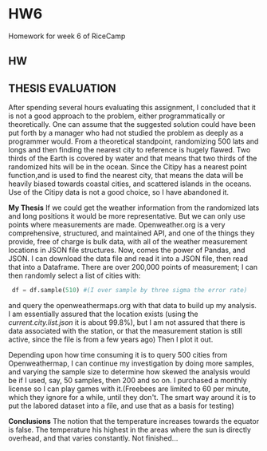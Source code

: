 # HW6
Homework for week 6 of RiceCamp
## HW 





## THESIS EVALUATION

After spending several hours evaluating this assignment, I concluded that it is not a good approach to the problem, either programmatically or theoretically.  One can assume that the suggested solution could have been put forth by a manager who had not studied the problem as deeply as a programmer would.  From a theoretical standpoint, randomizing 500 lats and longs and then finding the nearest city to reference is hugely flawed.  Two thirds of the Earth is covered by water and that means that two thirds of the randomized hits will be in the ocean.  Since the Citipy has a nearest point function,and is used to find the nearest city, that means the data will be heavily biased towards coastal cities, and scattered islands in the oceans.  Use of the Citipy data is not a good choice, so I have abandoned it.  

**My Thesis**
If we could get the weather information from the randomized lats and long positions it would be more representative.  But we can only use points where  measurements are made.  Openweather.org is a very comprehensive, structured, and maintained API, and one of the things they provide, free of charge is bulk data, with all of the weather measurement locations in JSON file structures.  Now, comes the power of Pandas, and JSON.  I can download the data file and read it into a JSON file, then read that into a Dataframe.  There are over 200,000 points of measurement; I can then randomly select a list of cities with:

```Python
 df = df.sample(510) #(I over sample by three sigma the error rate)
```

and query the openweathermaps.org with that data to build up my analysis.  I am essentially assured that the location exists (using the *current.city.list.json* it is about 99.8%), but I am not assured that there is data associated with the station, or that the measurement station is still active, since the file is from a few years ago) Then I plot it out.

Depending upon how time consuming it is to query 500 cities from Openweathermap, I can continue my investigation by doing more samples, and varying the sample size to determine how skewed the analysis would be if I used, say, 50 samples, then 200 and so on.  I purchased a monthly license so I can play games with it.(Freebees are limited to 60 per minute, which they ignore for a while, until they don't. The smart way around it is to put the labored dataset into a file, and use that as a basis for testing)

**Conclusions**
The notion that the temperature increases towards the equator is false. The temperature his highest in the areas where the sun is directly overhead, and that varies constantly.  Not finished...
